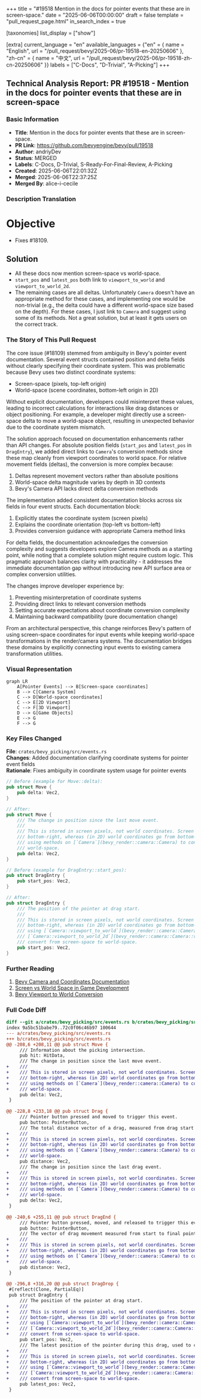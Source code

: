 +++
title = "#19518 Mention in the docs for pointer events that these are in screen-space."
date = "2025-06-06T00:00:00"
draft = false
template = "pull_request_page.html"
in_search_index = true

[taxonomies]
list_display = ["show"]

[extra]
current_language = "en"
available_languages = {"en" = { name = "English", url = "/pull_request/bevy/2025-06/pr-19518-en-20250606" }, "zh-cn" = { name = "中文", url = "/pull_request/bevy/2025-06/pr-19518-zh-cn-20250606" }}
labels = ["C-Docs", "D-Trivial", "A-Picking"]
+++

## Technical Analysis Report: PR #19518 - Mention in the docs for pointer events that these are in screen-space

### Basic Information
- **Title**: Mention in the docs for pointer events that these are in screen-space.
- **PR Link**: https://github.com/bevyengine/bevy/pull/19518
- **Author**: andriyDev
- **Status**: MERGED
- **Labels**: C-Docs, D-Trivial, S-Ready-For-Final-Review, A-Picking
- **Created**: 2025-06-06T22:01:32Z
- **Merged**: 2025-06-06T22:37:25Z
- **Merged By**: alice-i-cecile

### Description Translation
# Objective
- Fixes #18109.

## Solution
- All these docs now mention screen-space vs world-space.
- `start_pos` and `latest_pos` both link to `viewport_to_world` and `viewport_to_world_2d`.
- The remaining cases are all deltas. Unfortunately `Camera` doesn't have an appropriate method for these cases, and implementing one would be non-trivial (e.g., the delta could have a different world-space size based on the depth). For these cases, I just link to `Camera` and suggest using some of its methods. Not a great solution, but at least it gets users on the correct track.

### The Story of This Pull Request

The core issue (#18109) stemmed from ambiguity in Bevy's pointer event documentation. Several event structs contained position and delta fields without clearly specifying their coordinate system. This was problematic because Bevy uses two distinct coordinate systems:
- Screen-space (pixels, top-left origin)
- World-space (scene coordinates, bottom-left origin in 2D)

Without explicit documentation, developers could misinterpret these values, leading to incorrect calculations for interactions like drag distances or object positioning. For example, a developer might directly use a screen-space delta to move a world-space object, resulting in unexpected behavior due to the coordinate system mismatch.

The solution approach focused on documentation enhancements rather than API changes. For absolute position fields (`start_pos` and `latest_pos` in `DragEntry`), we added direct links to `Camera`'s conversion methods since these map cleanly from viewport coordinates to world space. For relative movement fields (deltas), the conversion is more complex because:
1. Deltas represent movement vectors rather than absolute positions
2. World-space delta magnitude varies by depth in 3D contexts
3. Bevy's Camera API lacks direct delta conversion methods

The implementation added consistent documentation blocks across six fields in four event structs. Each documentation block:
1. Explicitly states the coordinate system (screen pixels)
2. Explains the coordinate orientation (top-left vs bottom-left)
3. Provides conversion guidance with appropriate Camera method links

For delta fields, the documentation acknowledges the conversion complexity and suggests developers explore Camera methods as a starting point, while noting that a complete solution might require custom logic. This pragmatic approach balances clarity with practicality - it addresses the immediate documentation gap without introducing new API surface area or complex conversion utilities.

The changes improve developer experience by:
1. Preventing misinterpretation of coordinate systems
2. Providing direct links to relevant conversion methods
3. Setting accurate expectations about coordinate conversion complexity
4. Maintaining backward compatibility (pure documentation change)

From an architectural perspective, this change reinforces Bevy's pattern of using screen-space coordinates for input events while keeping world-space transformations in the render/camera systems. The documentation bridges these domains by explicitly connecting input events to existing camera transformation utilities.

### Visual Representation

```mermaid
graph LR
    A[Pointer Events] --> B[Screen-space coordinates]
    B --> C[Camera System]
    C --> D[World-space coordinates]
    C --> E[2D Viewport]
    C --> F[3D Viewport]
    D --> G[Game Objects]
    E --> G
    F --> G
```

### Key Files Changed

**File**: `crates/bevy_picking/src/events.rs`  
**Changes**: Added documentation clarifying coordinate systems for pointer event fields  
**Rationale**: Fixes ambiguity in coordinate system usage for pointer events  

```rust
// Before (example for Move::delta):
pub struct Move {
    pub delta: Vec2,
}

// After:
pub struct Move {
    /// The change in position since the last move event.
    ///
    /// This is stored in screen pixels, not world coordinates. Screen pixels go from top-left to
    /// bottom-right, whereas (in 2D) world coordinates go from bottom-left to top-right. Consider
    /// using methods on [`Camera`](bevy_render::camera::Camera) to convert from screen-space to
    /// world-space.
    pub delta: Vec2,
}

// Before (example for DragEntry::start_pos):
pub struct DragEntry {
    pub start_pos: Vec2,
}

// After:
pub struct DragEntry {
    /// The position of the pointer at drag start.
    ///
    /// This is stored in screen pixels, not world coordinates. Screen pixels go from top-left to
    /// bottom-right, whereas (in 2D) world coordinates go from bottom-left to top-right. Consider
    /// using [`Camera::viewport_to_world`](bevy_render::camera::Camera::viewport_to_world) or
    /// [`Camera::viewport_to_world_2d`](bevy_render::camera::Camera::viewport_to_world_2d) to
    /// convert from screen-space to world-space.
    pub start_pos: Vec2,
}
```

### Further Reading
1. [Bevy Camera and Coordinates Documentation](https://bevyengine.org/learn/book/getting-started/cameras/)
2. [Screen vs World Space in Game Development](https://gamedev.stackexchange.com/questions/148338/inconsistent-use-of-screen-space-and-world-space-coordinates)
3. [Bevy Viewport to World Conversion](https://github.com/bevyengine/bevy/blob/main/crates/bevy_render/src/camera/camera.rs#L104-L124)

### Full Code Diff
```diff
diff --git a/crates/bevy_picking/src/events.rs b/crates/bevy_picking/src/events.rs
index 9a5bc51babe79..72c0f06c46b97 100644
--- a/crates/bevy_picking/src/events.rs
+++ b/crates/bevy_picking/src/events.rs
@@ -208,6 +208,11 @@ pub struct Move {
     /// Information about the picking intersection.
     pub hit: HitData,
     /// The change in position since the last move event.
+    ///
+    /// This is stored in screen pixels, not world coordinates. Screen pixels go from top-left to
+    /// bottom-right, whereas (in 2D) world coordinates go from bottom-left to top-right. Consider
+    /// using methods on [`Camera`](bevy_render::camera::Camera) to convert from screen-space to
+    /// world-space.
     pub delta: Vec2,
 }
 
@@ -228,8 +233,18 @@ pub struct Drag {
     /// Pointer button pressed and moved to trigger this event.
     pub button: PointerButton,
     /// The total distance vector of a drag, measured from drag start to the current position.
+    ///
+    /// This is stored in screen pixels, not world coordinates. Screen pixels go from top-left to
+    /// bottom-right, whereas (in 2D) world coordinates go from bottom-left to top-right. Consider
+    /// using methods on [`Camera`](bevy_render::camera::Camera) to convert from screen-space to
+    /// world-space.
     pub distance: Vec2,
     /// The change in position since the last drag event.
+    ///
+    /// This is stored in screen pixels, not world coordinates. Screen pixels go from top-left to
+    /// bottom-right, whereas (in 2D) world coordinates go from bottom-left to top-right. Consider
+    /// using methods on [`Camera`](bevy_render::camera::Camera) to convert from screen-space to
+    /// world-space.
     pub delta: Vec2,
 }
 
@@ -240,6 +255,11 @@ pub struct DragEnd {
     /// Pointer button pressed, moved, and released to trigger this event.
     pub button: PointerButton,
     /// The vector of drag movement measured from start to final pointer position.
+    ///
+    /// This is stored in screen pixels, not world coordinates. Screen pixels go from top-left to
+    /// bottom-right, whereas (in 2D) world coordinates go from bottom-left to top-right. Consider
+    /// using methods on [`Camera`](bevy_render::camera::Camera) to convert from screen-space to
+    /// world-space.
     pub distance: Vec2,
 }
 
@@ -296,8 +316,20 @@ pub struct DragDrop {
 #[reflect(Clone, PartialEq)]
 pub struct DragEntry {
     /// The position of the pointer at drag start.
+    ///
+    /// This is stored in screen pixels, not world coordinates. Screen pixels go from top-left to
+    /// bottom-right, whereas (in 2D) world coordinates go from bottom-left to top-right. Consider
+    /// using [`Camera::viewport_to_world`](bevy_render::camera::Camera::viewport_to_world) or
+    /// [`Camera::viewport_to_world_2d`](bevy_render::camera::Camera::viewport_to_world_2d) to
+    /// convert from screen-space to world-space.
     pub start_pos: Vec2,
     /// The latest position of the pointer during this drag, used to compute deltas.
+    ///
+    /// This is stored in screen pixels, not world coordinates. Screen pixels go from top-left to
+    /// bottom-right, whereas (in 2D) world coordinates go from bottom-left to top-right. Consider
+    /// using [`Camera::viewport_to_world`](bevy_render::camera::Camera::viewport_to_world) or
+    /// [`Camera::viewport_to_world_2d`](bevy_render::camera::Camera::viewport_to_world_2d) to
+    /// convert from screen-space to world-space.
     pub latest_pos: Vec2,
 }
```